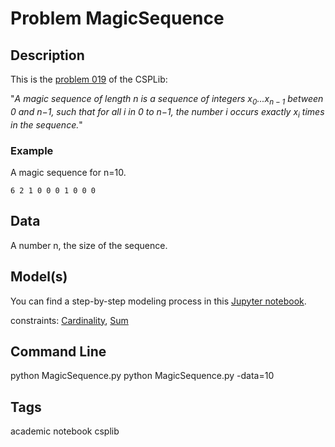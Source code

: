 # Problem MagicSequence
## Description
This is the [problem 019](https://www.csplib.org/Problems/prob019/) of the CSPLib:

"*A magic sequence of length n is a sequence of integers $x_0...x_{n−1}$ between 0 and n−1, such that for all i in 0 to n−1,
the number i occurs exactly $x_i$ times in the sequence.*"

### Example

A magic sequence for n=10.
```
6 2 1 0 0 0 1 0 0 0
```

## Data
A number n, the size of the sequence.

## Model(s)
You can find a step-by-step modeling process in this [Jupyter notebook](https://pycsp.org/documentation/models/CSP/MagicSequence/).

  constraints: [Cardinality](http://pycsp.org/documentation/constraints/Cardinality), [Sum](http://pycsp.org/documentation/constraints/Sum)

## Command Line
  python MagicSequence.py
  python MagicSequence.py -data=10

## Tags
 academic notebook csplib

